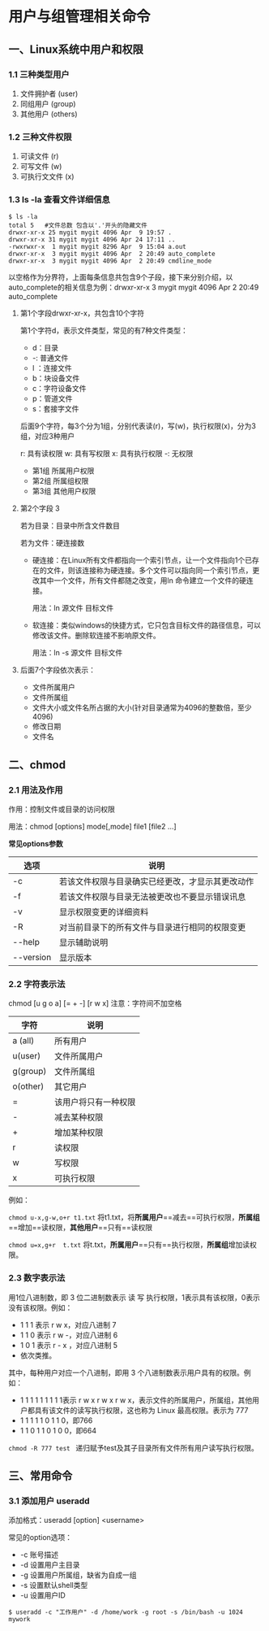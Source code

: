 # 用户与组管理相关命令

## 一、Linux系统中用户和权限

### 1.1 三种类型用户

1. 文件拥护者 (user)
2. 同组用户 (group)
3. 其他用户 (others)

### 1.2 三种文件权限

1. 可读文件 (r)
2. 可写文件 (w)
3. 可执行文文件 (x)

### 1.3 ls -la 查看文件详细信息

```shell
$ ls -la
total 5   #文件总数 包含以'.'开头的隐藏文件
drwxr-xr-x 25 mygit mygit 4096 Apr  9 19:57 .
drwxr-xr-x 31 mygit mygit 4096 Apr 24 17:11 ..
-rwxrwxr-x  1 mygit mygit 8296 Apr  9 15:04 a.out
drwxr-xr-x  3 mygit mygit 4096 Apr  2 20:49 auto_complete
drwxr-xr-x  3 mygit mygit 4096 Apr  2 20:49 cmdline_mode
```

以空格作为分界符，上面每条信息共包含9个子段，接下来分别介绍，以auto_complete的相关信息为例：drwxr-xr-x  3 mygit mygit 4096 Apr  2 20:49 auto_complete

1. 第1个字段drwxr-xr-x，共包含10个字符

   第1个字符d，表示文件类型，常见的有7种文件类型：

   * d：目录
   * -: 普通文件
   * l ：连接文件
   * b：块设备文件
   * c：字符设备文件
   * p：管道文件
   * s：套接字文件

   后面9个字符，每3个分为1组，分别代表读(r)，写(w)，执行权限(x)，分为3组，对应3种用户

   r: 具有读权限   w: 具有写权限  x:  具有执行权限  -: 无权限

   * 第1组 所属用户权限
   * 第2组 所属组权限
   * 第3组 其他用户权限

2. 第2个字段 3

   若为目录：目录中所含文件数目

   若为文件：硬连接数

   * 硬连接：在Linux所有文件都指向一个索引节点，让一个文件指向1个已存在的文件，则该连接称为硬连接。多个文件可以指向同一个索引节点，更改其中一个文件，所有文件都随之改变，用ln 命令建立一个文件的硬连接。

     用法：ln 源文件 目标文件

   * 软连接：类似windows的快捷方式，它只包含目标文件的路径信息，可以修改该文件。删除软连接不影响原文件。

     用法：ln -s 源文件 目标文件

3. 后面7个字段依次表示：

   * 文件所属用户
   * 文件所属组
   * 文件大小或文件名所占据的大小(针对目录通常为4096的整数倍，至少4096)
   * 修改日期
   * 文件名

## 二、chmod

### 2.1 用法及作用

作用：控制文件或目录的访问权限

用法：chmod [options] mode[,mode] file1 [file2 ...]

**常见options参数**

| 选项      | 说明                                             |
| --------- | ------------------------------------------------ |
| -c        | 若该文件权限与目录确实已经更改，才显示其更改动作 |
| -f        | 若该文件权限与目录无法被更改也不要显示错误讯息   |
| -v        | 显示权限变更的详细资料                           |
| -R        | 对当前目录下的所有文件与目录进行相同的权限变更   |
| --help    | 显示辅助说明                                     |
| --version | 显示版本                                         |



### 2.2 字符表示法

chmod [u g o a] [= + -] [r w x]   注意：字符间不加空格

| 字符     | 说明                 |
| -------- | -------------------- |
| a (all)  | 所有用户             |
| u(user)  | 文件所属用户         |
| g(group) | 文件所属组           |
| o(other) | 其它用户             |
| =        | 该用户将只有一种权限 |
| -        | 减去某种权限         |
| +        | 增加某种权限         |
| r        | 读权限               |
| w        | 写权限               |
| x        | 可执行权限           |

例如：

`chmod u-x,g-w,o+r t1.txt`  将t1.txt，将**所属用户**==减去==可执行权限，**所属组**==增加==读权限，**其他用户**==只有==读权限

`chmod u=x,g+r  t.txt`   将t.txt，**所属用户**==只有==执行权限，**所属组**增加读权限。

### 2.3 数字表示法

用1位八进制数，即 3 位二进制数表示 读 写 执行权限，1表示具有该权限，0表示没有该权限。例如：

* 1 1 1 表示 r w x，对应八进制 7
* 1 1 0 表示 r w -，对应八进制 6
* 1 0 1 表示 r - x ，对应八进制 5
* 依次类推。

其中，每种用户对应一个八进制，即用 3 个八进制数表示用户具有的权限。例如：

* 1 1 1 1 1 1 1 1 1表示 r w x r w x r w x，表示文件的所属用户，所属组，其他用户都具有该文件的读写执行权限，这也称为 Linux 最高权限。表示为 777
* 1 1 1 1 1 0 1 1 0，即766
* 1 1 0 1 1 0 1 0 0，即664

`chmod -R 777 test ` 递归赋予test及其子目录所有文件所有用户读写执行权限。



## 三、常用命令

### 3.1 添加用户 useradd

添加格式：useradd [option] \<username\>

常见的option选项：

* -c 账号描述
* -d 设置用户主目录
* -g 设置用户所属组，缺省为自成一组
* -s 设置默认shell类型
* -u 设置用户ID

```shell
$ useradd -c "工作用户" -d /home/work -g root -s /bin/bash -u 1024 mywork
```



